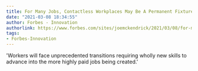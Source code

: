 ```yaml
---
title: For Many Jobs, Contactless Workplaces May Be A Permanent Fixture
date: "2021-03-08 18:34:55"
author: Forbes - Innovation
authorlink: https://www.forbes.com/sites/joemckendrick/2021/03/08/for-many-jobs-contactless-workplaces-may-be-a-permanent-fixture/
tags:
- Forbes-Innovation
---
```

'Workers will face unprecedented transitions requiring wholly new skills to advance into the more highly paid jobs being created.'